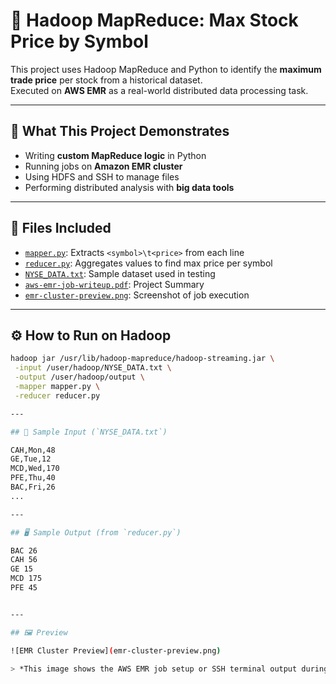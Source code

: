 # 🧮 Hadoop MapReduce: Max Stock Price by Symbol

This project uses Hadoop MapReduce and Python to identify the **maximum trade price** per stock from a historical dataset.  
Executed on **AWS EMR** as a real-world distributed data processing task.

---

## 🧠 What This Project Demonstrates

- Writing **custom MapReduce logic** in Python  
- Running jobs on **Amazon EMR cluster**  
- Using HDFS and SSH to manage files  
- Performing distributed analysis with **big data tools**

---

## 📁 Files Included

- [`mapper.py`](mapper.py): Extracts `<symbol>\t<price>` from each line  
- [`reducer.py`](reducer.py): Aggregates values to find max price per symbol  
- [`NYSE_DATA.txt`](NYSE_DATA.txt): Sample dataset used in testing  
- [`aws-emr-job-writeup.pdf`](aws-emr-job-writeup.pdf): Project Summary 
- [`emr-cluster-preview.png`](emr-cluster-preview.png): Screenshot of job execution  

---

## ⚙️ How to Run on Hadoop

```bash
hadoop jar /usr/lib/hadoop-mapreduce/hadoop-streaming.jar \
 -input /user/hadoop/NYSE_DATA.txt \
 -output /user/hadoop/output \
 -mapper mapper.py \
 -reducer reducer.py

---

## 📄 Sample Input (`NYSE_DATA.txt`)

CAH,Mon,48  
GE,Tue,12  
MCD,Wed,170  
PFE,Thu,40  
BAC,Fri,26
...  

---

## 🖥️ Sample Output (from `reducer.py`)

BAC 26
CAH 56
GE 15
MCD 175
PFE 45


---

## 🖼️ Preview

![EMR Cluster Preview](emr-cluster-preview.png)

> *This image shows the AWS EMR job setup or SSH terminal output during the Hadoop streaming job.*

